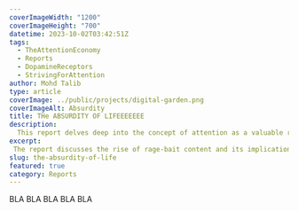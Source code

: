 ```yaml
---
coverImageWidth: "1200"
coverImageHeight: "700"
datetime: 2023-10-02T03:42:51Z
tags:
  - TheAttentionEconomy
  - Reports
  - DopamineReceptors
  - StrivingForAttention
author: Mohd Talib
type: article
coverImage: ../public/projects/digital-garden.png
coverImageAlt: Absurdity
title: THe ABSURDITY OF LIFEEEEEEE
description:
  This report delves deep into the concept of attention as a valuable resource in the digital age. It explores the evolution of social media, the impact of constant distraction, and the exploitation of attention by corporations.
excerpt:
 The report discusses the rise of rage-bait content and its implications for society. Furthermore, it provides insights into the potential consequences of our society's obsession with attention and suggests ways to regain control over our attention.
slug: the-absurdity-of-life
featured: true
category: Reports
---
```



BLA BLA BLA BLA BLA